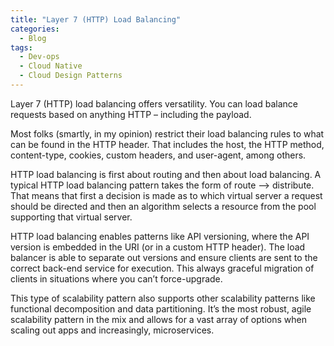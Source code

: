 ```yaml
---
title: "Layer 7 (HTTP) Load Balancing"
categories:
  - Blog
tags:
  - Dev-ops
  - Cloud Native
  - Cloud Design Patterns
---
```


Layer 7 (HTTP) load balancing offers versatility. You can load balance requests based on anything HTTP – including the payload.

Most folks (smartly, in my opinion) restrict their load balancing rules to what can be found in the HTTP header. That includes the host, the HTTP method, content-type, cookies, custom headers, and user-agent, among others.

HTTP load balancing is first about routing and then about load balancing. A typical HTTP load balancing pattern takes the form of route –> distribute. That means that first a decision is made as to which virtual server a request should be directed and then an algorithm selects a resource from the pool supporting that virtual server.

HTTP load balancing enables patterns like API versioning, where the API version is embedded in the URI (or in a custom HTTP header). The load balancer is able to separate out versions and ensure clients are sent to the correct back-end service for execution. This always graceful migration of clients in situations where you can’t force-upgrade.

This type of scalability pattern also supports other scalability patterns like functional decomposition and data partitioning. It’s the most robust, agile scalability pattern in the mix and allows for a vast array of options when scaling out apps and increasingly, microservices.

